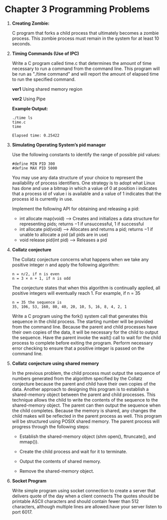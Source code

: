 # Chapter 3 Programming Problems

1. **Creating Zombie:**

    C program that forks
    a child process that ultimately becomes a zombie process. This zombie
    process must remain in the system for at least 10 seconds.

2. **Timing Commands (Use of IPC)**

    Write a C program called time.c that determines the amount of time
    necessary to run a command from the command line. This program will
    be run as "./time command" and will report the amount of elapsed
    time to run the specified command.

    **ver1** Using shared memory region

    **ver2** Using Pipe

    **Example Output:**

    ```
    ./time ls
    time.c
    time

    Elapsed time: 0.25422
    ```

3. **Simulating Operating System’s pid manager**

    Use the following constants to identify the range of possible pid
    values:

    ```
    #define MIN PID 300
    #define MAX PID 5000
    ``` 
    You may use any data structure of your choice to represent the availability of process identifiers. One strategy is to adopt what Linux has done and use a bitmap in which a value of 0 at position i indicates that
    a process id of value i is available and a value of 1 indicates that the process id is currently in use.

    Implement the following API for obtaining and releasing a pid:
    - int allocate map(void) —> Creates and initializes a data structure for representing pids; returns −1 if unsuccessful, 1 if successful
    - int allocate pid(void) —> Allocates and returns a pid; returns
    −1 if unable to allocate a pid (all pids are in use)
    - void release pid(int pid) —> Releases a pid
    
4. **Collatz conjecture**

    The Collatz conjecture concerns what happens when we take any positive integer n and apply the following algorithm:

    ```
    n = n∕2, if n is even
    n = 3 × n + 1, if n is odd
    ```
    The conjecture states that when this algorithm is continually applied,
    all positive integers will eventually reach 1. For example, if n = 35
    ```
    n = 35 the sequence is
    35, 106, 53, 160, 80, 40, 20, 10, 5, 16, 8, 4, 2, 1
    ```
    Write a C program using the fork() system call that generates this
        sequence in the child process. The starting number will be provided from the command line. Because the
    parent and child processes have their own copies of the data, it will be
    necessary for the child to output the sequence. Have the parent invoke
    the wait() call to wait for the child process to complete before exiting
    the program. Perform necessary error checking to ensure that a positive
    integer is passed on the command line.

5. **Collatz conjecture using shared memory**

    In the previous problem, the child process must output the sequence of numbers generated from the algorithm specified by the Collatz conjecture
    because the parent and child have their own copies of the data. Another
    approach to designing this program is to establish a shared-memory
    object between the parent and child processes. This technique allows
    the child to write the contents of the sequence to the shared-memory
    object. The parent can then output the sequence when the child completes. Because the memory is shared, any changes the child makes will
    be reflected in the parent process as well.
    This program will be structured using POSIX shared memory. The parent process will progress through the
    following steps:
    - Establish the shared-memory object (shm open(), ftruncate(),
    and mmap()).

    - Create the child process and wait for it to terminate.

    - Output the contents of shared memory.

    - Remove the shared-memory object.

6. **Socket Program**

    Write simple program using socket connection to create a server that delivers quote of the day when a client connects The quotes should be printable ASCII characters and should contain fewer than 512 characters, although multiple lines are allowed.have your server listen to port 6017.
